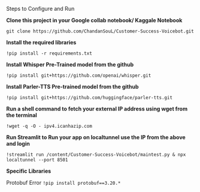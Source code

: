 Steps to Configure and Run

**Clone this project in your Google collab notebook/ Kaggale Notebook**

```git clone https://github.com/ChandanSouL/Customer-Success-Voicebot.git```

**Install the required libraries**

```!pip install -r requirements.txt```

**Install Whisper Pre-Trained model from the github**

```!pip install git+https://github.com/openai/whisper.git```

**Install Parler-TTS Pre-trained model from the github**

```!pip install git+https://github.com/huggingface/parler-tts.git```

**Run a shell command to fetch your external IP address using wget from the terminal**

```!wget -q -O - ipv4.icanhazip.com```

**Run Streamlit to Run your app on localtunnel use the IP from the above and login**

```!streamlit run /content/Customer-Success-Voicebot/maintest.py & npx localtunnel --port 8501```

**Specific Libraries <Debug>**

Protobuf Error
```!pip install protobuf==3.20.*```
